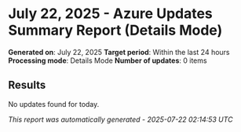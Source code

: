 # July 22, 2025 - Azure Updates Summary Report (Details Mode)

**Generated on**: July 22, 2025
**Target period**: Within the last 24 hours
**Processing mode**: Details Mode
**Number of updates**: 0 items

## Results

No updates found for today.


*This report was automatically generated - 2025-07-22 02:14:53 UTC*